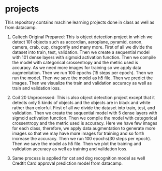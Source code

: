 # projects
This repository contains machine learning projects done in class as well as from datacamp. 


1. Caltech Original Prepared: This is object detection project in which we detect 101 objects such as accordian, aeroplane, pyramid, canon, camera, crab, cup, dragonfly and many more. First of all we divide the dataset into train, test, validation. Then we create a sequential model with 101 dense layers with sigmoid activation function. Then we compile the model with categorical crossentropy and the metric used is accuracy. As we need more images for training so we apply data augmentation. Then we run 100 epochs (15 steps per epoch). Then we run the model. Then we save the model as h5 file. Then we predict the images. Then we visualize the train and validation accuracy as well as train and validation loss.

2. Coil 20 Unprocessed: This is also object detection project except that it detects only 5 kinds of objects and the objects are in black and white rather than colorful. First of all we divide the dataset into train, test, and validation. Then we create the sequential model with 5 dense layers with sigmoid activation function. Then we compile the model with categorical crossentropy and the metric used is accuracy. Here we have few images for each class, therefore, we apply data augmentation to generate more images so that we may have more images for training and so forth increase the accuracy.  Then we run 100 epochs(30 steps per epoch). Then we save the model as h5 file. Then we plot the training and validation accuracy as well as training and validation loss. 

2. Same process is applied for cat and dog recognition model as well Credtit Card approval prediction model from datacamp.
